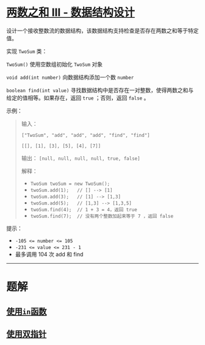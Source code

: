 #  [两数之和 III - 数据结构设计](https://leetcode.cn/problems/two-sum-iii-data-structure-design)

设计一个接收整数流的数据结构，该数据结构支持检查是否存在两数之和等于特定值。

实现 `TwoSum` 类：

`TwoSum()` 使用空数组初始化 `TwoSum` 对象

`void add(int number)` 向数据结构添加一个数 `number`

`boolean find(int value)` 寻找数据结构中是否存在一对整数，使得两数之和与给定的值相等。如果存在，返回 `true` ；否则，返回 `false` 。
 

示例：

> 输入：
> 
> `["TwoSum", "add", "add", "add", "find", "find"]`
> 
> `[[], [1], [3], [5], [4], [7]]`
> 
> 输出：
> `[null, null, null, null, true, false]`
> 
> 解释：
> - `TwoSum twoSum = new TwoSum();`
> - `twoSum.add(1);   // [] --> [1]`
> - `twoSum.add(3);   // [1] --> [1,3]`
> - `twoSum.add(5);   // [1,3] --> [1,3,5]`
> - `twoSum.find(4);  // 1 + 3 = 4，返回 true`
> - `twoSum.find(7);  // 没有两个整数加起来等于 7 ，返回 false`
 

提示：

- `-105 <= number <= 105`
- `-231 <= value <= 231 - 1`
- 最多调用 104 次 add 和 find


---

# 题解
## [使用`in`函数](0170.py)
## [使用双指针](0170_2.py)